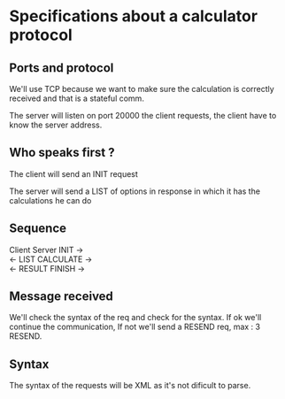 # Specifications about a calculator protocol
## Ports and protocol

We'll use TCP because we want to make sure the calculation is correctly received and that is a stateful comm.

The server will listen on port 20000 the client requests, the client have to know the server address.
## Who speaks first ?

The client will send an INIT request

The server will send a LIST of options in response in which it has the calculations he can do
## Sequence
Client			Server
INIT 		->	
		<-	LIST
CALCULATE	->	
		<-	RESULT
FINISH		->	

## Message received
We'll check the syntax of the req and check for the syntax. If ok we'll continue the communication, If not we'll send a RESEND req, max : 3 RESEND.

## Syntax
The syntax of the requests will be XML as it's not dificult to parse.
<CalculatorProt>
	<client ip="192.168.0.1">
		<reqType id="INIT" />
	</client>
</CalculatorProt>

